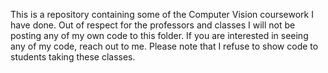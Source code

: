 This is a repository containing some of the Computer Vision coursework I have done. Out of respect for the professors and classes I will not be posting any of my own code to this folder. If you are interested in seeing any of my code, reach out to me. Please note that I refuse to show code to students taking these classes.
